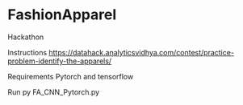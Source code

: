 # FashionApparel

Hackathon

Instructions
https://datahack.analyticsvidhya.com/contest/practice-problem-identify-the-apparels/

Requirements
Pytorch and tensorflow

Run
py FA_CNN_Pytorch.py
